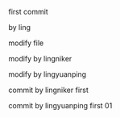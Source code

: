 first commit

by ling

modify file

modify by lingniker

modify by lingyuanping

commit by lingniker first

commit by lingyuanping first 01
